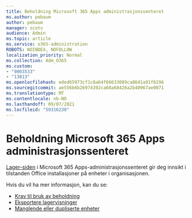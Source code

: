 ```yaml
---
title: Beholdning Microsoft 365 Apps administrasjonssenteret
ms.author: pebaum
author: pebaum
manager: scotv
audience: Admin
ms.topic: article
ms.service: o365-administration
ROBOTS: NOINDEX, NOFOLLOW
localization_priority: Normal
ms.collection: Adm_O365
ms.custom:
- "9003533"
- "13813"
ms.openlocfilehash: eded65973cf1c8a64f66633089ca8641a91f6196
ms.sourcegitcommit: ae556b6b26974392ca68a68426a2b40967ae0071
ms.translationtype: MT
ms.contentlocale: nb-NO
ms.lasthandoff: 09/07/2021
ms.locfileid: "59316230"
---
```

# <a name="inventory-in-microsoft-365-apps-admin-center"></a>Beholdning Microsoft 365 Apps administrasjonssenteret

[Lager-siden](https://docs.microsoft.com/deployoffice/admincenter/inventory) i Microsoft 365 Apps-administrasjonssenteret gir deg innsikt i tilstanden Office installasjoner på enheter i organisasjonen. 

Hvis du vil ha mer informasjon, kan du se:

- [Krav til bruk av beholdning](https://docs.microsoft.com/deployoffice/admincenter/inventory#requirements-for-using-inventory)
- [Eksportere lagervisninger](https://docs.microsoft.com/deployoffice/admincenter/inventory#export-inventory-views)
- [Manglende eller dupliserte enheter](https://docs.microsoft.com/deployoffice/admincenter/inventory#missing-or-duplicate-devices)